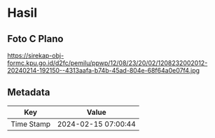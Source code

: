 # Hasil

## Foto C Plano

https://sirekap-obj-formc.kpu.go.id/d2fc/pemilu/ppwp/12/08/23/20/02/1208232002012-20240214-192150--4313aafa-b74b-45ad-804e-68f64a0e07f4.jpg


## Metadata

| Key        | Value               |
| ---------- | ------------------- |
| Time Stamp | 2024-02-15 07:00:44 |



